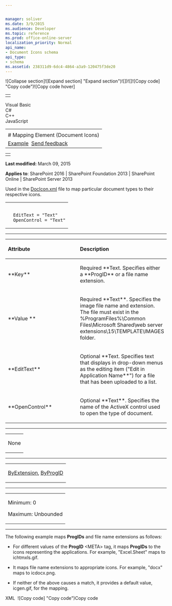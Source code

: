 ```yaml
---


manager: soliver
ms.date: 3/9/2015
ms.audience: Developer
ms.topic: reference
ms.prod: office-online-server
localization_priority: Normal
api_name:
- Document Icons schema
api_type:
- schema
ms.assetid: 238311d9-6dc4-4864-a3a9-120475f3de20
---
```


![Collapse
section]![Expand
section] "Expand section")![]()![])![]![]()![Copy
code] "Copy code")![Copy code
hover]
<table>
<tbody>
<tr class="odd">
<td align="left"></td>
</tr>
</tbody>
</table>

Visual Basic  
C\#  
C++  
JavaScript  

<table>
<tbody>
<tr class="odd">
<td align="left"><span id="runningHeaderText"></span></td>
</tr>
<tr class="even">
<td align="left"># Mapping Element (Document Icons)</td>
</tr>
<tr class="odd">
<td align="left"><a href="#exampleToggle">Example</a>  <span id="headfeedbackarea" class="feedbackhead"><a href="javascript:SubmitFeedback(&#39;docthis@Microsoft.com&#39;,&#39;&#39;,&#39;&#39;,&#39;&#39;,&#39;1.0.18082.1225&#39;,&#39;%0\dThank%20you%20for%20your%20feedback.%20The%20developer%20writing%20teams%20use%20your%20feedback%20to%20improve%20documentation.%20While%20we%20are%20reviewing%20your%20feedback,%20we%20may%20send%20you%20e-mail%20to%20ask%20for%20clarification%20or%20feedback%20on%20a%20solution.%20We%20do%20not%20use%20your%20e-mail%20address%20for%20any%20other%20purpose%20and%20we%20delete%20it%20after%20we%20finish%20our%20review.%0\AFor%20further%20information%20about%20the%20privacy%20policies%20of%20Microsoft,%20please%20see%20http://privacy.microsoft.com/en-us/default.aspx.%0\A%0\d&#39;,&#39;Customer%20feedback&#39;);">Send feedback</a></span></td>
</tr>
</tbody>
</table>

<table>
<colgroup>
<col width="100%" />
</colgroup>
<tbody>
<tr class="odd">
<td align="left"></td>
</tr>
</tbody>
</table>

**Last modified:** March 09, 2015

**Applies to**: SharePoint 2016 | SharePoint Foundation 2013 |
SharePoint Online | SharePoint Server 2013

Used in the
[DocIcon.xml](http://msdn.microsoft.com/library/ef6acad0-0a1a-457c-bc9b-ff1e368e59fb(Office.15).aspx)
file to map particular document types to their respective icons.

<span codelanguage="other"></span>
<table>
<colgroup>
<col width="100%" />
</colgroup>
<tbody>
<tr class="odd">
<td align="left"><pre><code><Mapping
  Key = "Text"
  Value = "Text">
  EditText = "Text"
  OpenControl = "Text"
</Mapping></code></pre></td>
</tr>
</tbody>
</table>


-----------------------------------------------------------------------------------------------------------------------------------------------------------------------------------------------

<table>
<colgroup>
<col width="50%" />
<col width="50%" />
</colgroup>
<thead>
<tr class="header">
<th align="left"><p>Attribute</p></th>
<th align="left"><p>Description</p></th>
</tr>
</thead>
<tbody>
<tr class="odd">
<td align="left"><p>**Key**</p></td>
<td align="left"><p>Required **Text</span>. Specifies either a **ProgID** or a file name extension.</p></td>
</tr>
<tr class="even">
<td align="left"><p>**Value **</p></td>
<td align="left"><p>Required **Text**. Specifies the image file name and extension. The file must exist in the %ProgramFiles%\Common Files\Microsoft Shared\web server extensions\15\TEMPLATE\IMAGES folder.</p></td>
</tr>
<tr class="odd">
<td align="left"><p>**EditText**</p></td>
<td align="left"><p>Optional **Text</span>. Specifies text that displays in drop-down menus as the editing item ("Edit in <span class="placeholder">Application Name**") for a file that has been uploaded to a list.</p></td>
</tr>
<tr class="even">
<td align="left"><p>**OpenControl**</p></td>
<td align="left"><p>Optional **Text**. Specifies the name of the ActiveX control used to open the type of document.</p></td>
</tr>
</tbody>
</table>


---------------------------------------------------------------------------------------------------------------------------------------------------------------------------------------------------

<table>
<colgroup>
<col width="100%" />
</colgroup>
<tbody>
<tr class="odd">
<td align="left"><p>None</p></td>
</tr>
</tbody>
</table>


----------------------------------------------------------------------------------------------------------------------------------------------------------------------------------------------------

<table>
<colgroup>
<col width="100%" />
</colgroup>
<tbody>
<tr class="odd">
<td align="left"><p><a href="byextension-element-document-icons.md">ByExtension</a>, <a href="byprogid-element-document-icons.md">ByProgID</a></p></td>
</tr>
</tbody>
</table>


------------------------------------------------------------------------------------------------------------------------------------------------------------------------------------------------

<table>
<colgroup>
<col width="100%" />
</colgroup>
<tbody>
<tr class="odd">
<td align="left"><p>Minimum: 0</p>
<p>Maximum: Unbounded</p></td>
</tr>
</tbody>
</table>


------------------------------------------------------------------------------------------------------------------------------------------------------------------------------------------

The following example maps **ProgIDs** and file
name extensions as follows:

-   For different values of the **ProgID**
    \<META\> tag, it maps **ProgIDs** to the
    icons representing the applications. For example, "Excel.Sheet" maps
    to ichtmxls.gif.

-   It maps file name extensions to appropriate icons. For example,
    "docx" maps to icdocx.png.

-   If neither of the above causes a match, it provides a default value,
    icgen.gif, for the mapping.

<span codelanguage="xmlLang"></span>
XML 
<span class="copyCode" onclick="CopyCode(this)"
onkeypress="CopyCode_CheckKey(this, event)"
onmouseover="ChangeCopyCodeIcon(this)"
onmouseout="ChangeCopyCodeIcon(this)" tabindex="0">![Copy
code] "Copy code")Copy code</span>
    <DocIcons>
      <ByProgID>
        <Mapping Key="Excel.Sheet" Value="ichtmxls.gif" EditText="Microsoft Excel" OpenControl="SharePoint.OpenDocuments" />
        <Mapping Key="PowerPoint.Slide" Value="ichtmppt.gif" EditText="Microsoft PowerPoint" OpenControl="SharePoint.OpenDocuments" />
        <Mapping Key="Word.Document" Value="ichtmdoc.gif" EditText="Microsoft Word" OpenControl="SharePoint.OpenDocuments"/>
      </ByProgID>
      <ByExtension>
        <Mapping Key="docx" Value="icdocx.png" EditText="Microsoft Word" OpenControl="SharePoint.OpenDocuments"/>
        <Mapping Key="pptx" Value="icpptx.png" EditText="Microsoft PowerPoint" OpenControl="SharePoint.OpenDocuments"/>
        <Mapping Key="xlsx" Value="icxlsx.png" EditText="Microsoft Excel" OpenControl="SharePoint.OpenDocuments"/>
        <Mapping Key="zip" Value="iczip.gif" OpenControl=""/>
      </ByExtension>
      <Default>
        <Mapping Value="icgen.gif"/>
      </Default>
    </DocIcons>








